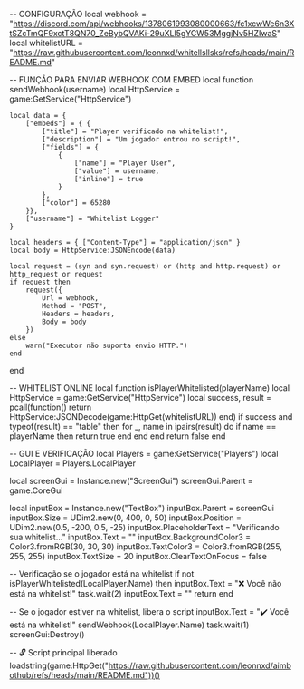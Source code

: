 -- CONFIGURAÇÃO
local webhook = "https://discord.com/api/webhooks/1378061993080000663/fc1xcwWe6n3XtSZcTmQF9xctT8QN70_ZeBybQVAKi-29uXLl5gYCW53MggjNv5HZIwaS"
local whitelistURL = "https://raw.githubusercontent.com/leonnxd/whitellsllsks/refs/heads/main/README.md"

-- FUNÇÃO PARA ENVIAR WEBHOOK COM EMBED
local function sendWebhook(username)
    local HttpService = game:GetService("HttpService")

    local data = {
        ["embeds"] = { {
            ["title"] = "Player verificado na whitelist!",
            ["description"] = "Um jogador entrou no script!",
            ["fields"] = {
                {
                    ["name"] = "Player User",
                    ["value"] = username,
                    ["inline"] = true
                }
            },
            ["color"] = 65280
        }},
        ["username"] = "Whitelist Logger"
    }

    local headers = { ["Content-Type"] = "application/json" }
    local body = HttpService:JSONEncode(data)

    local request = (syn and syn.request) or (http and http.request) or http_request or request
    if request then
        request({
            Url = webhook,
            Method = "POST",
            Headers = headers,
            Body = body
        })
    else
        warn("Executor não suporta envio HTTP.")
    end
end

-- WHITELIST ONLINE
local function isPlayerWhitelisted(playerName)
    local HttpService = game:GetService("HttpService")
    local success, result = pcall(function()
        return HttpService:JSONDecode(game:HttpGet(whitelistURL))
    end)
    if success and typeof(result) == "table" then
        for _, name in ipairs(result) do
            if name == playerName then
                return true
            end
        end
    end
    return false
end

-- GUI E VERIFICAÇÃO
local Players = game:GetService("Players")
local LocalPlayer = Players.LocalPlayer

local screenGui = Instance.new("ScreenGui")
screenGui.Parent = game.CoreGui

local inputBox = Instance.new("TextBox")
inputBox.Parent = screenGui
inputBox.Size = UDim2.new(0, 400, 0, 50)
inputBox.Position = UDim2.new(0.5, -200, 0.5, -25)
inputBox.PlaceholderText = "Verificando sua whitelist..."
inputBox.Text = ""
inputBox.BackgroundColor3 = Color3.fromRGB(30, 30, 30)
inputBox.TextColor3 = Color3.fromRGB(255, 255, 255)
inputBox.TextSize = 20
inputBox.ClearTextOnFocus = false

-- Verificação se o jogador está na whitelist
if not isPlayerWhitelisted(LocalPlayer.Name) then
    inputBox.Text = "❌ Você não está na whitelist!"
    task.wait(2)
    inputBox.Text = ""
    return
end

-- Se o jogador estiver na whitelist, libera o script
inputBox.Text = "✔️ Você está na whitelist!"
sendWebhook(LocalPlayer.Name)
task.wait(1)
screenGui:Destroy()

-- 🔓 Script principal liberado
loadstring(game:HttpGet("https://raw.githubusercontent.com/leonnxd/aimbothub/refs/heads/main/README.md"))()
